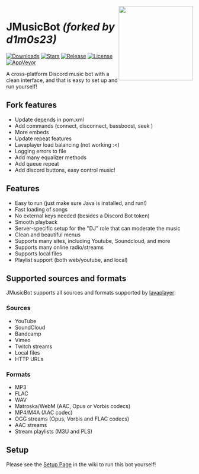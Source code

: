 <img align="right" src="https://i.imgur.com/zrE80HY.png" height="200" width="200">

# JMusicBot *(forked by d1m0s23)*

[![Downloads](https://img.shields.io/github/downloads/jagrosh/MusicBot/total.svg)](https://github.com/jagrosh/MusicBot/releases/latest)
[![Stars](https://img.shields.io/github/stars/d1m0s23/JMusicBot-Fork)](https://github.com/d1m0s23/JMusicBot-Fork/stargazers)
[![Release](https://img.shields.io/github/release/jagrosh/MusicBot.svg)](https://github.com/jagrosh/MusicBot/releases/latest)
[![License](https://img.shields.io/github/license/d1m0s23/JMusicBotFork)](https://github.com/d1m0s23/JMusicBot-Fork/blob/main/LICENSE)
[![AppVeyor](https://ci.appveyor.com/api/projects/status/gdu6nyte5psj6xfk/branch/master?svg=true)](https://ci.appveyor.com/project/jagrosh/musicbot/branch/master)

A cross-platform Discord music bot with a clean interface, and that is easy to set up and run yourself!

[comment]: <> ([![Setup]&#40;http://i.imgur.com/VvXYp5j.png&#41;]&#40;https://github.com/jagrosh/MusicBot/wiki/Setup&#41;)

## Fork features
 * Update depends in pom.xml
 * Add commands (connect, disconnect, bassboost, seek )
 * More embeds
 * Update repeat features
 * Lavaplayer load balancing (not working :<)
 * Logging errors to file
 * Add many equalizer methods
 * Add queue repeat
 * Add discord buttons, easy control music!

## Features
  * Easy to run (just make sure Java is installed, and run!)
  * Fast loading of songs
  * No external keys needed (besides a Discord Bot token)
  * Smooth playback
  * Server-specific setup for the "DJ" role that can moderate the music
  * Clean and beautiful menus
  * Supports many sites, including Youtube, Soundcloud, and more
  * Supports many online radio/streams
  * Supports local files
  * Playlist support (both web/youtube, and local)

## Supported sources and formats
JMusicBot supports all sources and formats supported by [lavaplayer](https://github.com/sedmelluq/lavaplayer#supported-formats):

### Sources
  * YouTube
  * SoundCloud
  * Bandcamp
  * Vimeo
  * Twitch streams
  * Local files
  * HTTP URLs
### Formats
  * MP3
  * FLAC
  * WAV
  * Matroska/WebM (AAC, Opus or Vorbis codecs)
  * MP4/M4A (AAC codec)
  * OGG streams (Opus, Vorbis and FLAC codecs)
  * AAC streams
  * Stream playlists (M3U and PLS)
  

## Setup
Please see the [Setup Page](https://github.com/jagrosh/MusicBot/wiki/Setup) in the wiki to run this bot yourself!

